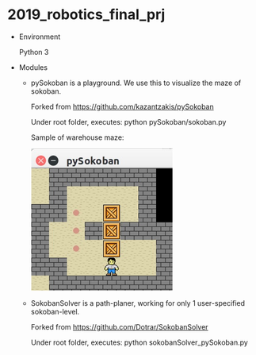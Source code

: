 # 2019_robotics_final_prj

* Environment
  
  Python 3

* Modules
  - pySokoban is a playground. We use this to visualize the maze of sokoban.
  
    Forked from https://github.com/kazantzakis/pySokoban
  
    Under root folder, executes:  python pySokoban/sokoban.py

    Sample of warehouse maze:

    ![image](https://github.com/annsonic/2019_team_13_final_prj/blob/master/doc/maze.jpg)

  - SokobanSolver is a path-planer, working for only 1 user-specified sokoban-level.
  
    Forked from https://github.com/Dotrar/SokobanSolver
    
    Under root folder, executes:  python sokobanSolver_pySokoban.py
